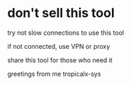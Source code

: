 # don't sell this tool

try not slow connections to use this tool

if not connected, use VPN or proxy

share this tool for those who need it

greetings from me tropicalx-sys
